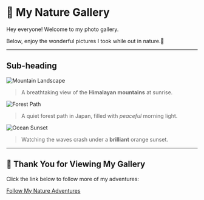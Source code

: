 # 🌿 My Nature Gallery

Hey everyone! Welcome to my photo gallery.                                                       

Below, enjoy the wonderful pictures I took while out in nature.🌳

---

## Sub-heading

![Mountain Landscape](https://cdn.britannica.com/74/114874-050-6E04C88C/North-Face-Mount-Everest-Tibet-Autonomous-Region.jpg)

> A breathtaking view of the **Himalayan mountains** at sunrise.

![Forest Path](https://cdn.expeditions.com/globalassets/expedition-stories/the-ancient-forest-on-japans-yakushima-island/shutterstock_423304240.jpg?width=1920&height=1080&mode=crop&scale=none&quality=50)

> A quiet forest path in Japan, filled with *peaceful* morning light.

![Ocean Sunset](https://i.pinimg.com/736x/c3/53/8d/c3538d7ef943e6715e07f841b3525e36.jpg)

> Watching the waves crash under a **brilliant** orange sunset.

---
## 🌸 Thank You for Viewing My Gallery

Click the link below to follow more of my adventures:

[Follow My Nature Adventures](https://www.nationalgeographic.com/photography)

